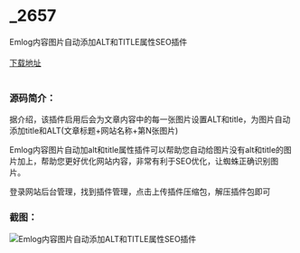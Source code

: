 # _2657
Emlog内容图片自动添加ALT和TITLE属性SEO插件
<br/></br>
[下载地址](https://www.uuid2.com/2657.html "下载地址")
<br/></br>
<h3>源码简介：</h3>
<p>据介绍，该插件启用后会为文章内容中的每一张图片设置ALT和title，为图片自动添加title和ALT(文章标题+网站名称+第N张图片)<p>
<p>Emlog内容图片自动加alt和title属性插件可以帮助您自动给图片没有alt和title的图片加上，帮助您更好优化网站内容，非常有利于SEO优化，让蜘蛛正确识别图片。<p>
<p>登录网站后台管理，找到插件管理，点击上传插件压缩包，解压插件包即可<p>
<h3>截图：</h3>
<img src="https://www.uuid2.com/wp-content/uploads/img/202112/8524394996.jpg" alt="Emlog内容图片自动添加ALT和TITLE属性SEO插件">

